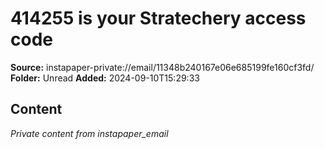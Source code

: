 # 414255 is your Stratechery access code

**Source:** instapaper-private://email/11348b240167e06e685199fe160cf3fd/
**Folder:** Unread
**Added:** 2024-09-10T15:29:33




## Content
*Private content from instapaper_email*
